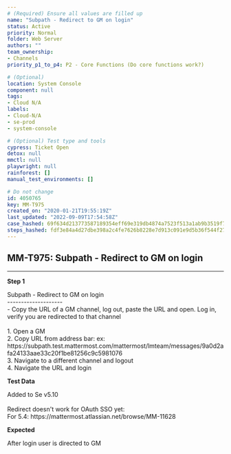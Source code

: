 ```yaml
---
# (Required) Ensure all values are filled up
name: "Subpath - Redirect to GM on login"
status: Active
priority: Normal
folder: Web Server
authors: ""
team_ownership: 
- Channels
priority_p1_to_p4: P2 - Core Functions (Do core functions work?)

# (Optional)
location: System Console
component: null
tags: 
- Cloud N/A
labels: 
- Cloud-N/A
- se-prod
- system-console

# (Optional) Test type and tools
cypress: Ticket Open
detox: null
mmctl: null
playwright: null
rainforest: []
manual_test_environments: []

# Do not change
id: 4050765
key: MM-T975
created_on: "2020-01-21T19:55:19Z"
last_updated: "2022-09-09T17:54:58Z"
case_hashed: 69f634d213773587189354eff69e319db4874a7523f513a1ab9b3519f7f374b96221584cb8333e543a61b96c50bdf3b7
steps_hashed: fdf3e84a4d27dbe398a2c4fe7626b8228e7d913c091e9d5b36f544f2701335d6265f9116f207f26419fdc1975e66e978
---
```


<!-- (Auto-generated) Based on frontmatter's "key" and "name" -->

## MM-T975: Subpath - Redirect to GM on login

---

**Step 1**

Subpath - Redirect to GM on login\
\--------------------\
\- Copy the URL of a GM channel, log out, paste the URL and open. Log in, verify you are redirected to that channel\
\
1\. Open a GM\
2\. Copy URL from address bar: ex: https\://subpath.test.mattermost.com/mattermost/lmteam/messages/9a0d2afa24133aae33c20f1be81256c9c5981076\
3\. Navigate to a different channel and logout\
4\. Navigate the URL and login

**Test Data**

Added to Se v5.10\
\
Redirect doesn't work for OAuth SSO yet:\
For 5.4: https\://mattermost.atlassian.net/browse/MM-11628

**Expected**

After login user is directed to GM
